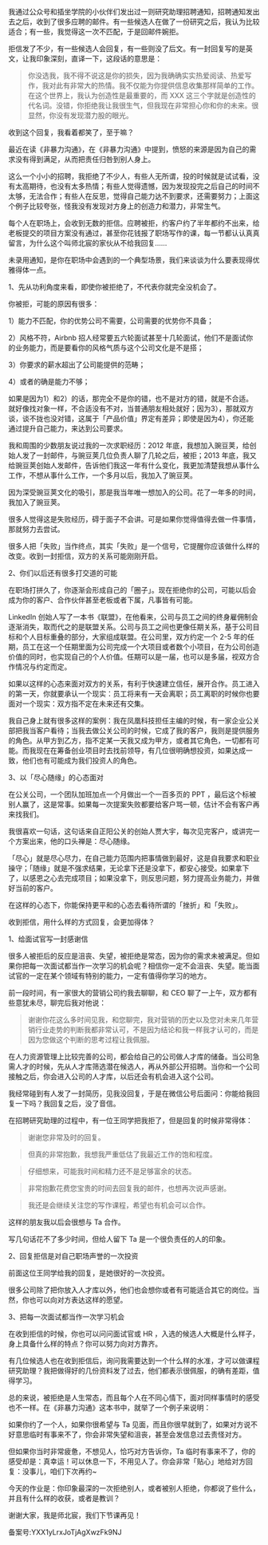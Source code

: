 我通过公众号和插坐学院的小伙伴们发出过一则研究助理招聘通知，招聘通知发出去之后，收到了很多应聘的邮件。有一些候选人在做了一份研究之后，我认为比较适合；有一些，我觉得这一次不匹配，于是回邮件婉拒。

拒信发了不少，有一些候选人会回复，有一些则没了后文。有一封回复写的是英文，让我印象深刻，直译一下，这段话的意思是：

> 你没选我，我不得不说这是你的损失，因为我确确实实热爱阅读、热爱写作，我对此有非常大的热情。我不仅能为你提供信息收集那样简单的工作。在这个世界上，我认为创造性是最重要的，而 XXX 这三个字就是创造性的代名词。没错，你拒绝我让我很生气，但我现在非常担心你和你的未来。很显然，你没有发现潜力股的眼光。

收到这个回复，我看着都笑了，至于嘛？

最近在读《非暴力沟通》，在《非暴力沟通》中提到，愤怒的来源是因为自己的需求没有得到满足，从而把责任归咎到别人身上。

这么一个小小的招聘，我拒绝了不少人，有些人无所谓，投的时候就是试试看，没有太高期待，也没有太多热情；有些人觉得遗憾，因为发现投完之后自己的时间不太够，无法合作；有些人在反思，觉得自己能力达不到要求，还需要努力；上面这个例子比较夸张，怪我没有发现对方身上的创造力和潜力，非常生气。

每个人在职场上，会收到无数的拒信。应聘被拒，约客户约了半年都约不出来，给老板提交的项目方案没有通过，甚至你花钱报了职场写作的课，每一节都认认真真留言，为什么这个叫师北宸的家伙从不给我回复……

未录用通知，是你在职场中会遇到的一个典型场景，我们来谈谈为什么要表现得优雅得体一点。

1、先从功利角度来看，即使你被拒绝了，不代表你就完全没机会了。

你被拒，可能的原因有很多：

1）能力不匹配，你的优势公司不需要，公司需要的优势你不具备；

2）风格不符，Airbnb 招人经常要五六轮面试甚至十几轮面试，他们不是面试你的业务能力，而是要看你的风格气质与这个公司文化是不是搭；

3）你要求的薪水超出了公司能提供的范畴；

4）或者的确是能力不够；

如果是因为1）和2）的话，那完全不是你的错，也不是对方的错，就是不合适。就好像找对象一样，不合适没有不对，当普通朋友相处就好；因为3），那就双方谈，谈不拢也没对错，这属于「产品价值」界定有差异；即使是因为4），你还能通过提升自己能力，来达到公司要求。

我和周围的少数朋友说过我的一次求职经历：2012 年底，我想加入豌豆荚，给创始人发了一封邮件，与豌豆荚几位负责人聊了几轮之后，被拒；2013 年底，我又给豌豆荚创始人发邮件，告诉他们我这一年有什么变化，我更加清楚我想从事什么工作，不想从事什么工作，一个多月以后，我加入了豌豆荚。

因为深受豌豆荚文化的吸引，那是我当年唯一想加入的公司。花了一年多的时间，我加入了豌豆荚。

很多人觉得这是失败经历，碍于面子不会讲。可是如果你觉得值得去做一件事情，那就努力去尝试。

很多人把「失败」当作终点，其实「失败」是一个信号，它提醒你应该做什么样的改变。收到一封拒信，双方的关系可能刚刚开启。

2、你们以后还有很多打交道的可能

在职场打拼久了，你逐渐会形成自己的「圈子」。现在拒绝你的公司，可能以后会成为你的客户、合作伙伴甚至老板或者下属，凡事皆有可能。

LinkedIn 创始人写了一本书《联盟》，在他看来，公司与员工之间的终身雇佣制会逐渐消失，取而代之的是联盟关系。公司与员工之间也更像任期关系，基于公司目标和个人目标重叠的部分，大家组成联盟。在公司里，双方约定一个 2-5 年的任期，员工在这一个任期里面为公司完成一个大项目或者数个小项目，在为公司创造价值的同时，也实现自己的个人价值。任期可以是一届，也可以是多届，视双方合作情况与约定而定。

如果以这样的心态来面对双方的关系，有利于快速建立信任，展开合作。员工进入的第一天，你就要承认一个现实：员工将来有一天会离职；员工离职的时候你也要面对一个现实：双方指不定在未来还有交集。

我自己身上就有很多这样的案例：我在凤凰科技担任主编的时候，有一家企业公关部把我当客户看待；当我去做公关公司的时候，它成了我的客户，我则是提供服务的角色。从甲方到乙方，指不定某一天我又成为甲方，或者其它角色，一切都有可能。而我现在在筹备创业项目时去找前领导，有几位很明确想投资，如果达成一致，他们也有可能成为我们投资人的角色。

3、以「尽心随缘」的心态面对

在公关公司，一个团队加班加点一个月做出一个一百多页的 PPT ，最后这个标被别人赢了，这是常事。如果每一次提案失败都要给客户骂一顿，估计不会有客户再来找我们。

我很喜欢一句话，这句话来自正阳公关的创始人贾大宇，每次见完客户，或讲完一个方案出来，他的口头禅是：尽心随缘。

「尽心」就是尽心尽力，在自己能力范围内把事情做到最好，这是自我要求和职业操守；「随缘」就是不强求结果，无论拿下还是没拿下，都安心接受。如果拿下了，以感恩之心去完成项目；如果没拿下，则反思问题，努力提高业务能力，并做好当前的客户。

在这样的心态下，你能保持更平和的心态去看待所谓的「挫折」和「失败」。

收到拒信，用什么样的方式回复，会更加得体？

1、给面试官写一封感谢信

很多人被拒后的反应是沮丧、失望，被拒绝是常态，因为你的需求未被满足。但如果你把每一次面试都当作一次学习的机会呢？相信你一定不会沮丧、失望。能当面试官的一定在某个领域有特别的能力，一定有值得你学习的地方。

前一段时间，有一家很大的营销公司约我去聊聊，和 CEO 聊了一上午，双方都有些意犹未尽，聊完后我对他说：

> 谢谢你花这么多时间见我，和您聊完，我对营销的历史以及您对未来几年营销行业走势的判断我都非常认可，不是因为结论和我一样我才认可的，而是因为您做这个判断的思考过程让我佩服。

在人力资源管理上比较完善的公司，都会给自己的公司做人才库的储备。当公司急需人才的时候，先从人才库筛选潜在候选人，再从外部公开招聘。当你和一个公司接触之后，你会进入公司的人才库，以后还会有机会进入这个公司。

我经常碰到有人发了一封简历，见我没回复，于是在微信公号后面问：你能给我回复一下吗？我回复之后，没了音信。

在招聘研究助理的过程中，有一位王同学把我拒了，但是回复的时候非常得体：

> 谢谢您非常及时的回复。

> 但真的非常抱歉，我想我严重低估了我最近工作的饱和程度。

> 仔细想来，可能我时间和精力还不是足够富余的状态。

> 非常抱歉花费您宝贵的时间去回复我的邮件，也想再次说声感谢。

> 我还是会继续关注您的写作课程，希望也有机会可以合作。

这样的朋友我以后会很想与 Ta 合作。

写几句话花不了多少时间，但给人留下 Ta 是一个很负责任的人的印象。

2、回复拒信是对自己职场声誉的一次投资

前面这位王同学给我的回复，是她很好的一次投资。

很多公司除了把你放入人才库以外，他们也会想你或者有可能适合其它的岗位。当然，你也可以向对方表达这样的愿望。

3、把每一次面试都当作一次学习机会

在收到拒信的时候，你也可以问问面试官或 HR ，入选的候选人大概是什么样子，身上具备什么样的特点？你可以努力向对方靠齐。

有几位候选人也在收到拒信后，询问我需要达到一个什么样的水准，才可以做课程研究助理？我把做得好的几份资料发了过去，他们都表示很佩服，的确有差距，值得学习。

总的来说，被拒绝是人生常态，而且每个人在不同心情下，面对同样事情时的感受也不一样。在《非暴力沟通》这本书中，就举了一个例子来说明：

如果你约了一个人，如果你很希望与 Ta 见面，而且你很早就到了，如果对方说不好意思临时有事来不了，你会非常失望和沮丧，甚至会发信息过去责怪对方。

但如果你当时非常疲惫，不想见人，恰巧对方告诉你，Ta 临时有事来不了，你的感受却是：真幸运！可以休息一下，不用见人了。你会非常「贴心」地给对方回复：没事儿，咱们下次再约\~

今天的作业是：你印象最深的一次拒绝别人，或者被别人拒绝，你都说了些什么，并且有什么样的收获，或者是教训？

谢谢大家，我是师北宸，我们下节课再见！

备案号:YXX1yLrxJoTjAgXwzFk9NJ